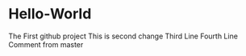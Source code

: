 Hello-World
===========

The First github project
This is second change
Third Line
Fourth Line
Comment from master
